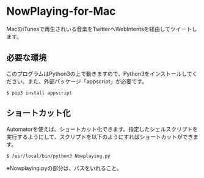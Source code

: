 # NowPlaying-for-Mac

MacのiTunesで再生されいる音楽をTwitterへWebIntentsを経由してツイートします。

## 必要な環境

このプログラムはPython3の上で動きますので、Python3をインストールしてください。また、外部パッケージ「appscript」が必要です。

```
$ pip3 install appscript
```

## ショートカット化

Automatorを使えば、ショートカット化できます。指定したシェルスクリプトを実行するようにして、スクリプトを以下のようにすればショートカットができます。

```
$ /usr/local/bin/python3 Nowplaying.py
```
※Nowplaying.pyの部分は、パスをいれること。
